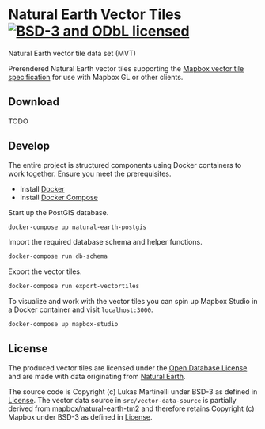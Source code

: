 # Natural Earth Vector Tiles [![BSD-3 and ODbL licensed](https://img.shields.io/badge/license-BSD--3/ODbL-blue.svg)](https://github.com/osm2vectortiles/osm2vectortiles#license)
Natural Earth vector tile data set (MVT)

Prerendered Natural Earth vector tiles supporting the [Mapbox vector tile specification](https://github.com/mapbox/vector-tile-spec) for use with Mapbox GL or other clients.

## Download

TODO

## Develop

The entire project is structured components using Docker containers
to work together. Ensure you meet the prerequisites.

- Install [Docker](https://docs.docker.com/engine/installation/)
- Install [Docker Compose](https://docs.docker.com/compose/install/)

Start up the PostGIS database.

```bash
docker-compose up natural-earth-postgis
```

Import the required database schema and helper functions.

```bash
docker-compose run db-schema
```

Export the vector tiles.

```bash
docker-compose run export-vectortiles
```

To visualize and work with the vector tiles you can spin up Mapbox Studio
in a Docker container and visit `localhost:3000`.

```bash
docker-compose up mapbox-studio
```

## License

The produced vector tiles are licensed under the [Open Database License](http://wiki.openstreetmap.org/wiki/Open_Database_License)
and are made with data originating from [Natural Earth](http://www.naturalearthdata.com/).

The source code is Copyright (c) Lukas Martinelli under BSD-3 as defined in [License](LICENSE).
The vector data source in `src/vector-data-source` is partially derived from [mapbox/natural-earth-tm2](https://github.com/mapbox/natural-earth-tm2) and therefore retains Copyright (c) Mapbox under BSD-3 as defined in [License](src/vector-data-source/LICENSE.md).
